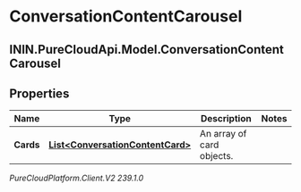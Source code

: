 # ConversationContentCarousel

## ININ.PureCloudApi.Model.ConversationContentCarousel

## Properties

|Name | Type | Description | Notes|
|------------ | ------------- | ------------- | -------------|
| **Cards** | [**List&lt;ConversationContentCard&gt;**](ConversationContentCard) | An array of card objects. | |



_PureCloudPlatform.Client.V2 239.1.0_
